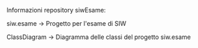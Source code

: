 Informazioni repository siwEsame:


siw.esame -> Progetto per l'esame di SIW 

ClassDiagram -> Diagramma delle classi del progetto siw.esame
